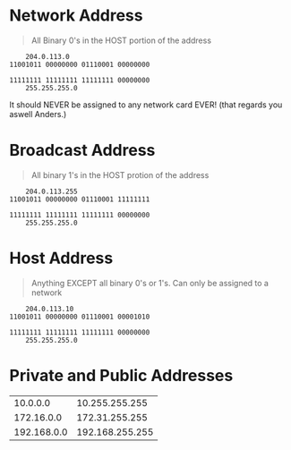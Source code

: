# Network Address
> All Binary 0's in the HOST portion of the address
```
	204.0.113.0
11001011 00000000 01110001 00000000

11111111 11111111 11111111 00000000
	255.255.255.0
```

It should NEVER be assigned to any network card EVER! (that regards you aswell Anders.)

# Broadcast Address
> All binary 1's in the HOST protion of the address
```
	204.0.113.255
11001011 00000000 01110001 11111111

11111111 11111111 11111111 00000000
	255.255.255.0
```


# Host Address
> Anything EXCEPT all binary 0's or 1's.
Can only be assigned to a network
```
	204.0.113.10
11001011 00000000 01110001 00001010

11111111 11111111 11111111 00000000
	255.255.255.0
```

# Private and Public Addresses

|			  |  				|
|-------------|-----------------|
| 10.0.0.0 	  | 10.255.255.255	|
| 172.16.0.0  | 172.31.255.255 	| 
| 192.168.0.0 | 192.168.255.255 | 

